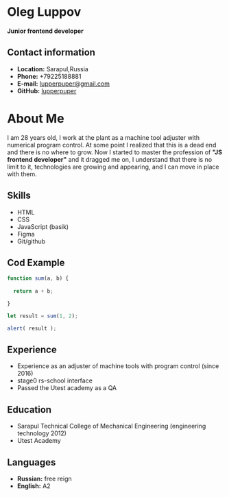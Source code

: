 # Oleg Luppov
**Junior frontend developer**
## Contact information
- **Location:** Sarapul,Russia
- **Phone:** +79225188881
- **E-mail:** lupperpuper@gmail.com
- **GitHub:** [lupperpuper](https://github.com/lupperpuper)
# About Me
I am 28 years old, I work at the plant as a machine tool adjuster with numerical program control. At some point I realized that this is a dead end and there is no where to grow. Now I started to master the profession of **"JS frontend developer"** and it dragged me on, I understand that there is no limit to it, technologies are growing and appearing, and I can move in place with them.
## Skills
- HTML
- CSS
- JavaScript (basik)
- Figma
- Git/github
## Cod Example
```javascript
function sum(a, b) {
 
  return a + b;

}

let result = sum(1, 2);

alert( result ); 
```
## Experience
- Experience as an adjuster of machine tools with program control (since 2016)
- stage0 rs-school interface
- Passed the Utest academy as a QA
## Education
- Sarapul Technical College of Mechanical Engineering (engineering technology 2012)
- Utest Academy 
## Languages 
- **Russian:** free reign
- **English:** A2



